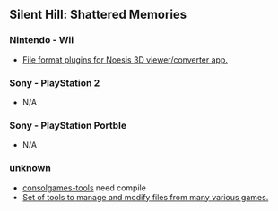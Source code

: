 ## Silent Hill: Shattered Memories

### Nintendo - Wii

* [File format plugins for Noesis 3D viewer/converter app.](https://github.com/Zheneq/Noesis-Plugins)

### Sony - PlayStation 2

* N/A

### Sony - PlayStation Portble

* N/A

### unknown

* [consolgames-tools](https://github.com/mbystryantsev/consolgames-tools) need compile
* [Set of tools to manage and modify files from many various games.](https://github.com/bartlomiejduda/Tools)
